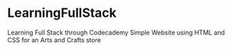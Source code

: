 # LearningFullStack
Learning Full Stack through Codecademy
Simple Website using HTML and CSS for an Arts and Crafts store
